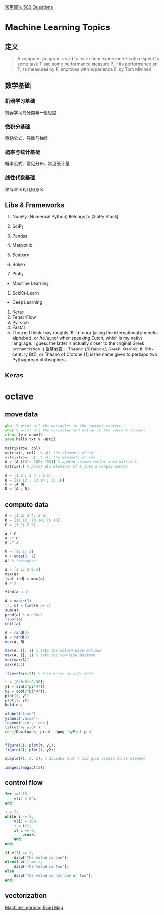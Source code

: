 <link id="linkstyle" rel='stylesheet' href='css/markdown.css'/>

[常用算法](https://www.atatech.org/articles/86277)
[500 Questions](https://github.com/scutan90/DeepLearning-500-questions)

# Machine Learning Topics #

## 定义 ##

> A computer program is said to learn from experience E with respect to some task T and some performance measure P, if its performance
> on T, as measured by P, improves with experience E.
> by Tom Mitchell

## 数学基础 ##

### 机器学习基础 ###
机器学习的分类与一般思路

### 微积分基础 ###
泰勒公式，导数与梯度

### 概率与统计基础 ###
概率公式，常见分布，常见统计量

### 线性代数基础 ###
矩阵乘法的几何意义

## Libs & Frameworks ##

1. NumPy (Numerical Python)
   Belongs to [SciPy Stack].

2. SciPy

3. Pandas

4. Matplotlib

5. Seaborn

6. Bokeh

7. Plotly

* Machine Learning
1. SckKit-Learn

* Deep Learning
1. Keras
2. TensorFlow
3. PyTorch
4. FastAI
5. Theano
   I think I say roughly /θi.ˈæ.noʊ/ (using the international phonetic alphabet), or /te.ˈaː.no/ when
   speaking Dutch, which is my native language. I guess the latter is actually closer to the original Greek pronunciation :)
   维基发音：
   Theano (/θɪˈænoʊ/; Greek: Θεανώ; fl. 6th-century BC), or Theano of Crotone,[1] is the name given to perhaps two Pythagorean philosophers.

## Keras ##



# octave #

## move data ##

``` octave
who  % print all the variables in the current context
whos % print all the variables and values in the current context
clear [var name]%
save hello.txt v -ascii

matrix(row, col)
matrix(:, col)  % all the elements of col
matrix(row, :)  % all the elements of row
A = [A [101; 102; 103]] % append column vector into matrix A
matrix(:) % print all elements of A into a single vector

A = [1 2 ; 3 4 ; 5 6]
B = [11 12 ; 13 14 ; 15 16]
C = [A B]
D = [A ; B]
```

## compute data ##

``` octave
A = [1 2; 3 4; 5 6]
B = [11 12; 13 14; 15 16]
C = [1 1; 2 2]

A * C
A .* B
A .^ 2

V = [1; 2; 3]
V + ones(3, 1)
A' % transpose

a = [3 15 2 0.5]
max(a)
[val ind] = max(a)
a < 3

find(a < 3)

A = magic(3)
[r, c] = find(A >= 7)
sum(a)
prod(a) % product
floor(a)
ceil(a)

A = rand(3)
B = rand(3)
max(A, B)

max(A, [], 1) % take the column-wise maximum
max(A, [], 2) % take the row-wise maximum
max(max(A))
max(A(:))

flipud(eye(9)) % flip array up side down
```

``` octave
t = [0:0.01:0.98];
y1 = sin(2*pi*4*t);
y2 = cos(2*pi*4*t);
plot(t, y1)
plot(t, y2)
hold on;

xlabel('time')
ylabel('value')
legend('sin', 'cos')
title('my plot')
cd ~/Downloads; print -dpng 'myPlot.png'


figure(1); plot(t, y1);
figure(2); plot(t, y2);

subplot(1, 2, 2); % divides plot a 1x2 grid access first element

imagesc(magic(15))
```

## control flow ##

``` octave
for i=1:10
    v(i) = 2^i;
end;

i = 1;
while i <= 5,
    v(i) = 100;
    i = i+1;
    if i == 6,
        break;
    end;
end;

if v(1) == 1,
    disp('The value is one');
elseif v(1) == 2,
    disp('The value is two');
else
    disp('The value is not one or two');
end;

```

## vectorization ##

[Machine Learning Road Map](https://github.com/clone95/Virgilio)
